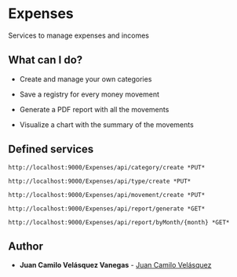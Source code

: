 # Expenses

Services to manage expenses and incomes

## What can I do?

* Create and manage your own categories

* Save a registry for every money movement

* Generate a PDF report with all the movements

* Visualize a chart with the summary of the movements

## Defined services

```
http://localhost:9000/Expenses/api/category/create *PUT*
```

```
http://localhost:9000/Expenses/api/type/create *PUT*
```

```
http://localhost:9000/Expenses/api/movement/create *PUT*
```

```
http://localhost:9000/Expenses/api/report/generate *GET*
```

```
http://localhost:9000/Expenses/api/report/byMonth/{month} *GET*
```

## Author

* **Juan Camilo Velásquez Vanegas** - [Juan Camilo Velásquez](https://github.com/pillowslept)